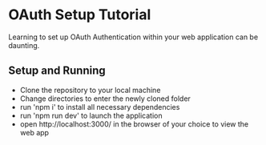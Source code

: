 # OAuth Setup Tutorial

Learning to set up OAuth Authentication within your web application can be daunting. 

## Setup and Running

- Clone the repository to your local machine
- Change directories to enter the newly cloned folder
- run 'npm i' to install all necessary dependencies
- run 'npm run dev' to launch the application
- open http://localhost:3000/ in the browser of your choice to view the web app
